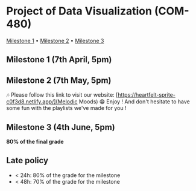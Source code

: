 # Project of Data Visualization (COM-480)

[Milestone 1](#milestone-1) • [Milestone 2](#milestone-2) • [Milestone 3](#milestone-3)

## Milestone 1 (7th April, 5pm)

## Milestone 2 (7th May, 5pm)

🎶 Please follow this link to visit our website: [https://heartfelt-sprite-c0f3d8.netlify.app/](Melodic Moods)
😁 Enjoy ! And don't hesitate to have some fun with the playlists we've made for you !

## Milestone 3 (4th June, 5pm)

**80% of the final grade**


## Late policy

- < 24h: 80% of the grade for the milestone
- < 48h: 70% of the grade for the milestone

